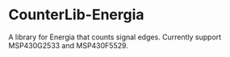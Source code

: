 # CounterLib-Energia
A library for Energia that counts signal edges. Currently support MSP430G2533 and MSP430F5529.
